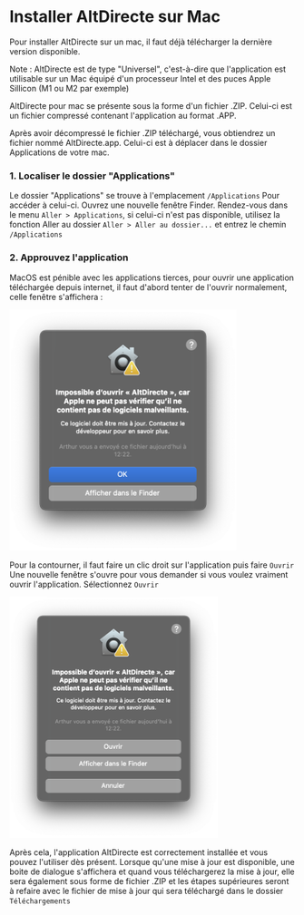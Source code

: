 # Installer AltDirecte sur Mac
Pour installer AltDirecte sur un mac, il faut déjà télécharger la dernière version disponible.

Note : AltDirecte est de type "Universel", c'est-à-dire que l'application est utilisable sur un Mac équipé d'un processeur Intel et des puces Apple Sillicon (M1 ou M2 par exemple)

AltDirecte pour mac se présente sous la forme d'un fichier .ZIP. Celui-ci est un fichier compressé contenant l'application au format .APP. 

Après avoir décompressé le fichier .ZIP téléchargé, vous obtiendrez un fichier nommé AltDirecte.app. Celui-ci est à déplacer dans le dossier Applications de votre mac.

### 1. Localiser le dossier "Applications"
Le dossier "Applications" se trouve à l'emplacement `/Applications`
Pour accéder à celui-ci. Ouvrez une nouvelle fenêtre Finder. Rendez-vous dans le menu `Aller > Applications`, si celui-ci n'est pas disponible, utilisez la fonction Aller au dossier `Aller > Aller au dossier...` et entrez le chemin `/Applications`

### 2. Approuvez l'application
MacOS est pénible avec les applications tierces, pour ouvrir une application téléchargée depuis internet, il faut d'abord tenter de l'ouvrir normalement, celle fenêtre s'affichera :

<img src="./Docs/images/macos-install0.png" width="400" height="425"/>

Pour la contourner, il faut faire un clic droit sur l'application puis faire `Ouvrir`
Une nouvelle fenêtre s'ouvre pour vous demander si vous voulez vraiment ouvrir l'application. Sélectionnez `Ouvrir`

<img src="./Docs/images/macos-install1.png" width="367" height="425"/>

Après cela, l'application AltDirecte est correctement installée et vous pouvez l'utiliser dès présent.
Lorsque qu'une mise à jour est disponible, une boite de dialogue s'affichera et quand vous téléchargerez la mise à jour, elle sera également sous forme de fichier .ZIP et les étapes supérieures seront à refaire avec le fichier de mise à jour qui sera téléchargé dans le dossier `Téléchargements`

